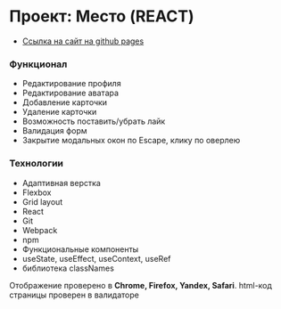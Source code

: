 # Проект: Место (REACT)

* [Ссылка на сайт на github pages](https://alekseimakhov.github.io/mesto-react/)

### Функционал

* Редактирование профиля
* Редактирование аватара
* Добавление карточки
* Удаление карточки
* Возможность поставить/убрать лайк
* Валидация форм
* Закрытие модальных окон по Escape, клику по оверлею


### Технологии

* Адаптивная верстка
* Flexbox
* Grid layout
* React
* Git
* Webpack
* npm
* Функциональные компоненты
* useState, useEffect, useContext, useRef
* библиотека classNames


Отображение проверено в **Chrome, Firefox, Yandex, Safari**.
html-код страницы проверен в валидаторе